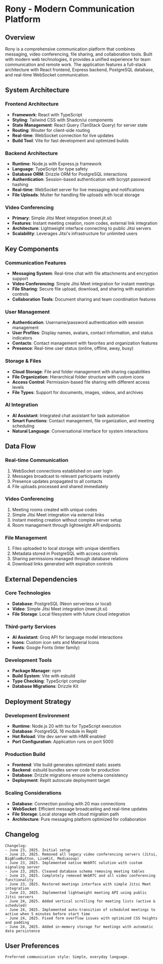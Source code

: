# Rony - Modern Communication Platform

## Overview

Rony is a comprehensive communication platform that combines messaging, video conferencing, file sharing, and collaboration tools. Built with modern web technologies, it provides a unified experience for team communication and remote work. The application features a full-stack architecture with React frontend, Express backend, PostgreSQL database, and real-time WebSocket communication.

## System Architecture

### Frontend Architecture
- **Framework**: React with TypeScript
- **Styling**: Tailwind CSS with Shadcn/ui components
- **State Management**: React Query (TanStack Query) for server state
- **Routing**: Wouter for client-side routing
- **Real-time**: WebSocket connection for live updates
- **Build Tool**: Vite for fast development and optimized builds

### Backend Architecture  
- **Runtime**: Node.js with Express.js framework
- **Language**: TypeScript for type safety
- **Database ORM**: Drizzle ORM for PostgreSQL interactions
- **Authentication**: Session-based authentication with bcrypt password hashing
- **Real-time**: WebSocket server for live messaging and notifications
- **File Uploads**: Multer for handling file uploads with local storage

### Video Conferencing
- **Primary**: Simple Jitsi Meet integration (meet.jit.si)
- **Features**: Instant meeting creation, room codes, external link integration
- **Architecture**: Lightweight interface connecting to public Jitsi servers
- **Scalability**: Leverages Jitsi's infrastructure for unlimited users

## Key Components

### Communication Features
- **Messaging System**: Real-time chat with file attachments and encryption support
- **Video Conferencing**: Simple Jitsi Meet integration for instant meetings
- **File Sharing**: Secure file upload, download, and sharing with expiration controls
- **Collaboration Tools**: Document sharing and team coordination features

### User Management
- **Authentication**: Username/password authentication with session management
- **User Profiles**: Display names, avatars, contact information, and status indicators
- **Contacts**: Contact management with favorites and organization features
- **Presence**: Real-time user status (online, offline, away, busy)

### Storage & Files
- **Cloud Storage**: File and folder management with sharing capabilities
- **File Organization**: Hierarchical folder structure with custom icons
- **Access Control**: Permission-based file sharing with different access levels
- **File Types**: Support for documents, images, videos, and archives

### AI Integration
- **AI Assistant**: Integrated chat assistant for task automation
- **Smart Functions**: Contact management, file organization, and meeting scheduling
- **Natural Language**: Conversational interface for system interactions

## Data Flow

### Real-time Communication
1. WebSocket connections established on user login
2. Messages broadcast to relevant participants instantly
3. Presence updates propagated to all contacts
4. File uploads processed and shared immediately

### Video Conferencing
1. Meeting rooms created with unique codes
2. Simple Jitsi Meet integration via external links
3. Instant meeting creation without complex server setup
4. Room management through lightweight API endpoints

### File Management
1. Files uploaded to local storage with unique identifiers
2. Metadata stored in PostgreSQL with access controls
3. Sharing permissions managed through database relations
4. Download links generated with expiration controls

## External Dependencies

### Core Technologies
- **Database**: PostgreSQL (Neon serverless or local)
- **Video**: Simple Jitsi Meet integration (meet.jit.si)
- **File Storage**: Local filesystem with future cloud integration

### Third-party Services
- **AI Assistant**: Groq API for language model interactions
- **Icons**: Custom icon sets and Material Icons
- **Fonts**: Google Fonts (Inter family)

### Development Tools
- **Package Manager**: npm
- **Build System**: Vite with esbuild
- **Type Checking**: TypeScript compiler
- **Database Migrations**: Drizzle Kit

## Deployment Strategy

### Development Environment
- **Runtime**: Node.js 20 with tsx for TypeScript execution
- **Database**: PostgreSQL 16 module in Replit
- **Hot Reload**: Vite dev server with HMR enabled
- **Port Configuration**: Application runs on port 5000

### Production Build
- **Frontend**: Vite build generates optimized static assets
- **Backend**: esbuild bundles server code for production
- **Database**: Drizzle migrations ensure schema consistency
- **Deployment**: Replit autoscale deployment target

### Scaling Considerations
- **Database**: Connection pooling with 20 max connections
- **WebSocket**: Efficient message broadcasting and real-time updates
- **File Storage**: Local storage with cloud migration path
- **Architecture**: Pure messaging platform optimized for collaboration

## Changelog

```
Changelog:
- June 23, 2025. Initial setup
- June 23, 2025. Removed all legacy video conferencing servers (Jitsi, BigBlueButton, LiveKit, Mediasoup)
- June 23, 2025. Implemented native WebRTC solution with custom signaling server
- June 23, 2025. Cleaned database schema removing meeting tables
- June 23, 2025. Completely removed WebRTC and all video conferencing functionality
- June 23, 2025. Restored meetings interface with simple Jitsi Meet integration
- June 23, 2025. Implemented lightweight meeting API using public Jitsi servers
- June 24, 2025. Added vertical scrolling for meeting lists (active & scheduled)
- June 24, 2025. Implemented auto-transition of scheduled meetings to active when 5 minutes before start time
- June 24, 2025. Fixed form overflow issues with optimized CSS heights and padding
- June 24, 2025. Added in-memory storage for meetings with automatic data persistence
```

## User Preferences

```
Preferred communication style: Simple, everyday language.
```